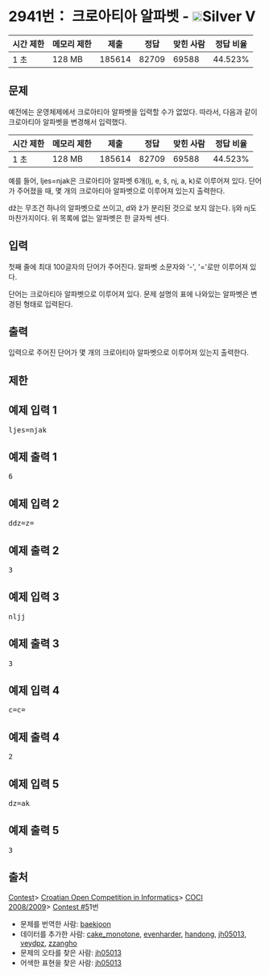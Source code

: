# 2941번： 크로아티아 알파벳 - <img src="https://static.solved.ac/tier_small/6.svg" style="height:20px" />Silver V


| 시간 제한 | 메모리 제한 | 제출 | 정답 | 맞힌 사람 | 정답 비율 |
| --- | --- | --- | --- | --- | --- |
| 1 초 | 128 MB | 185614 | 82709 | 69588 | 44.523% |


## 문제


예전에는 운영체제에서 크로아티아 알파벳을 입력할 수가 없었다. 따라서, 다음과 같이 크로아티아 알파벳을 변경해서 입력했다.

| 시간 제한 | 메모리 제한 | 제출 | 정답 | 맞힌 사람 | 정답 비율 |
| --- | --- | --- | --- | --- | --- |
| 1 초 | 128 MB | 185614 | 82709 | 69588 | 44.523% |
예를 들어, ljes=njak은 크로아티아 알파벳 6개(lj, e, š, nj, a, k)로 이루어져 있다. 단어가 주어졌을 때, 몇 개의 크로아티아 알파벳으로 이루어져 있는지 출력한다.

dž는 무조건 하나의 알파벳으로 쓰이고, d와 ž가 분리된 것으로 보지 않는다. lj와 nj도 마찬가지이다. 위 목록에 없는 알파벳은 한 글자씩 센다.




## 입력


첫째 줄에 최대 100글자의 단어가 주어진다. 알파벳 소문자와 '-', '='로만 이루어져 있다.

단어는 크로아티아 알파벳으로 이루어져 있다. 문제 설명의 표에 나와있는 알파벳은 변경된 형태로 입력된다.




## 출력


입력으로 주어진 단어가 몇 개의 크로아티아 알파벳으로 이루어져 있는지 출력한다.




## 제한




## 예제 입력 1


<pre>ljes=njak
</pre>


## 예제 출력 1


<pre>6
</pre>




## 예제 입력 2


<pre>ddz=z=
</pre>


## 예제 출력 2


<pre>3
</pre>




## 예제 입력 3


<pre>nljj
</pre>


## 예제 출력 3


<pre>3
</pre>




## 예제 입력 4


<pre>c=c=
</pre>


## 예제 출력 4


<pre>2
</pre>




## 예제 입력 5


<pre>dz=ak
</pre>


## 예제 출력 5


<pre>3
</pre>






## 출처


[Contest](/category/45)> [Croatian Open Competition in Informatics](/category/17)> [COCI 2008/2009](/category/22)> [Contest #5](/category/detail/96)1번
- 문제를 번역한 사람: [baekjoon](/user/baekjoon)
- 데이터를 추가한 사람: [cake_monotone](/user/cake_monotone), [evenharder](/user/evenharder), [handong](/user/handong), [jh05013](/user/jh05013), [veydpz](/user/veydpz), [zzangho](/user/zzangho)
- 문제의 오타를 찾은 사람: [jh05013](/user/jh05013)
- 어색한 표현을 찾은 사람: [jh05013](/user/jh05013)




